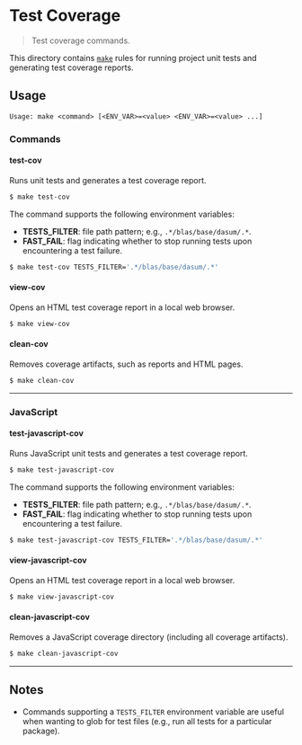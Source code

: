 <!--

@license Apache-2.0

Copyright (c) 2022 The Stdlib Authors.

Licensed under the Apache License, Version 2.0 (the "License");
you may not use this file except in compliance with the License.
You may obtain a copy of the License at

   http://www.apache.org/licenses/LICENSE-2.0

Unless required by applicable law or agreed to in writing, software
distributed under the License is distributed on an "AS IS" BASIS,
WITHOUT WARRANTIES OR CONDITIONS OF ANY KIND, either express or implied.
See the License for the specific language governing permissions and
limitations under the License.

-->

# Test Coverage

> Test coverage commands.

<!-- Section to include introductory text. Make sure to keep an empty line after the intro `section` element and another before the `/section` close. -->

<section class="intro">

This directory contains [`make`][make] rules for running project unit tests and generating test coverage reports.

</section>

<!-- /.intro -->

<!-- Usage documentation. -->

<section class="usage">

## Usage

```text
Usage: make <command> [<ENV_VAR>=<value> <ENV_VAR>=<value> ...]
```

### Commands

#### test-cov

Runs unit tests and generates a test coverage report.

<!-- run-disable -->

```bash
$ make test-cov
```

The command supports the following environment variables:

-   **TESTS_FILTER**: file path pattern; e.g., `.*/blas/base/dasum/.*`.
-   **FAST_FAIL**: flag indicating whether to stop running tests upon encountering a test failure.

<!-- run-disable -->

```bash
$ make test-cov TESTS_FILTER='.*/blas/base/dasum/.*'
```

#### view-cov

Opens an HTML test coverage report in a local web browser.

<!-- run-disable -->

```bash
$ make view-cov
```

#### clean-cov

Removes coverage artifacts, such as reports and HTML pages.

<!-- run-disable -->

```bash
$ make clean-cov
```

* * *

### JavaScript

#### test-javascript-cov

Runs JavaScript unit tests and generates a test coverage report.

<!-- run-disable -->

```bash
$ make test-javascript-cov
```

The command supports the following environment variables:

-   **TESTS_FILTER**: file path pattern; e.g., `.*/blas/base/dasum/.*`.
-   **FAST_FAIL**: flag indicating whether to stop running tests upon encountering a test failure.

<!-- run-disable -->

```bash
$ make test-javascript-cov TESTS_FILTER='.*/blas/base/dasum/.*'
```

#### view-javascript-cov

Opens an HTML test coverage report in a local web browser.

<!-- run-disable -->

```bash
$ make view-javascript-cov
```

#### clean-javascript-cov

Removes a JavaScript coverage directory (including all coverage artifacts).

<!-- run-disable -->

```bash
$ make clean-javascript-cov
```

</section>

<!-- /.usage -->

<!-- Section to include notes. Make sure to keep an empty line after the `section` element and another before the `/section` close. -->

* * *

<section class="notes">

## Notes

-   Commands supporting a `TESTS_FILTER` environment variable are useful when wanting to glob for test files (e.g., run all tests for a particular package).

</section>

<!-- /.notes -->

<!-- Section for all links. Make sure to keep an empty line after the `section` element and another before the `/section` close. -->

<section class="links">

[make]: https://www.gnu.org/software/make/

</section>

<!-- /.links -->
